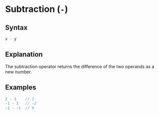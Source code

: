 # Subtraction (`-`)

## Syntax
```swift
x - y
```

## Explanation
The subtraction operator returns the difference of the two operands as a new number.

## Examples

```swift
2 - 1    // 1
-1 - 1   // -2
-1 - -1  // 0
```